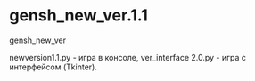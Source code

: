 # gensh_new_ver.1.1
gensh_new_ver

newversion1.1.py - игра в консоле,
ver_interface 2.0.py - игра с интерфейсом (Tkinter).

